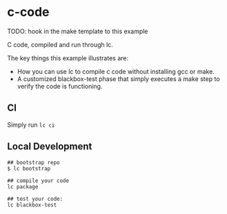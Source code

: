 # c-code

TODO: hook in the make template to this example

C code, compiled and run through lc.

The key things this example illustrates are:

- How you can use lc to compile c code without installing gcc or make.
- A customized blackbox-test phase that simply executes a make step to verify
the code is functioning.

## CI

Simply run `lc ci`

## Local Development
```
## bootstrap repo
$ lc bootstrap

## compile your code
lc package

## test your code:
lc blackbox-test
```
